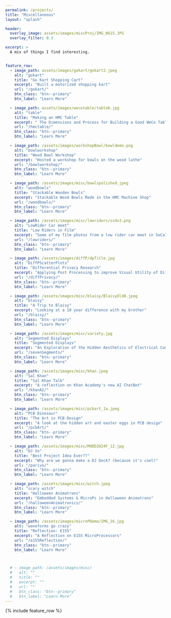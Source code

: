 ```yaml
---
permalink: /projects/
title: "Miscellaneous"
layout: "splash"

header:
  overlay_image: assets/images/miscProj/IMG_0615.JPG
  overlay_filter: 0.3

excerpt: >
  A mix of things I find interesting.


feature_row:
  - image_path: assets/images/gokart/gokart2.jpeg
    alt: "gokart"
    title: "Go Kart Shopping Cart"
    excerpt: "Built a motorized shopping kart"
    url: "/gokart/"
    btn_class: "btn--primary"
    btn_label: "Learn More"

  - image_path: assets/images/wecotable/table6.jpg
    alt: "table"
    title: "Making an HMC Table"
    excerpt: " The Dimensions and Process for Building a Good WeCo Table "
    url: "/hmctable/"
    btn_class: "btn--primary"
    btn_label: "Learn More"

  - image_path: /assets/images/workshopBowl/bowldemo.png
    alt: "bowlworkshop"
    title: "Wood Bowl Workshop"
    excerpt: "Hosted a workshop for bowls on the wood lathe"
    url: "/bowlworkshop/"
    btn_class: "btn--primary"
    btn_label: "Learn More"

  - image_path: /assets/images/misc/bowlspolished.jpeg
    alt: "woodbowls"
    title: "Stackable Wooden Bowls"
    excerpt: "Stackable Wood Bowls Made in the HMC Machine Shop"
    url: "/woodbowls/"
    btn_class: "btn--primary"
    btn_label: "Learn More"

  - image_path: /assets/images/misc/lowriders/ss4x3.png
    alt: "LowRider Car meet"
    title: "Low Riders in Film"
    excerpt: "Some of my film photos from a low rider car meet in SoCal"
    url: "/lowriders/"
    btn_class: "btn--primary"
    btn_label: "Learn More"

  - image_path: /assets/images/diffP/dpTitle.jpg
    alt: "DiffPScatterPlots"
    title: "Differential Privacy Research"
    excerpt: "Applying Post Processing to improve Visual Utility of Differentially Private Scatterplots"
    url: "/diffPrivacy/"
    btn_class: "btn--primary"
    btn_label: "Learn More"

  - image_path: /assets/images/misc/blaisy/BlaisyOld8.jpeg
    alt: "blaisy"
    title: "A Trip to Blaisy"
    excerpt: "Looking at a 10 year difference with my brother"
    url: "/blaisy/"
    btn_class: "btn--primary"
    btn_label: "Learn More"

  - image_path: /assets/images/misc/variety.jpg
    alt: "Segmented Displays"
    title: "Segmented Displays"
    excerpt: "An Exploration of the Hidden Aesthetics of Electrical Components"
    url: "/sevenSegments/"
    btn_class: "btn--primary"
    btn_label: "Learn More"

  - image_path: /assets/images/misc/khan.jpeg
    alt: "Sal Khan"
    title: "Sal Khan Talk"
    excerpt: "A reflection on Khan Academy's new AI ChatBot"
    url: "/khanAI/"
    btn_class: "btn--primary"
    btn_label: "Learn More"

  - image_path: /assets/images/misc/pcbart_1a.jpeg
    alt: "PCB Dinosaur"
    title: "The Art in PCB Design"
    excerpt: "A look at the hidden art and easter eggs in PCB design"
    url: "/pcbArt/"
    btn_class: "btn--primary"
    btn_label: "Learn More"

  - image_path: /assets/images/misc/MUDD2024F_12.jpg
    alt: "DJ Vo"
    title: "Best Project Idea Ever??"
    excerpt: "Why are we gonna make a DJ Deck? (because it's cool)"
    url: "/parivo/"
    btn_class: "btn--primary"
    btn_label: "Learn More"

  - image_path: /assets/images/misc/witch.jpeg
    alt: "scary witch"
    title: "Halloween Animatrons"
    excerpt: "Embedded Systems & MicroPs in Halloween Animatrons"
    url: "/halloweenAnimatronics/"
    btn_class: "btn--primary"
    btn_label: "Learn More"

  - image_path: /assets/images/microPDemo/IMG_16.jpg
    alt: "waveforms go crazy"
    title: "Reflection: E155"
    excerpt: "A Reflection on E155 MicroProcessors"
    url: "/e155Reflection/"
    btn_class: "btn--primary"
    btn_label: "Learn More"



  # - image_path: /assets/images/misc/
  #   alt: ""
  #   title: ""
  #   excerpt: ""
  #   url: ""
  #   btn_class: "btn--primary"
  #   btn_label: "Learn More"
---
```


{% include feature_row %}